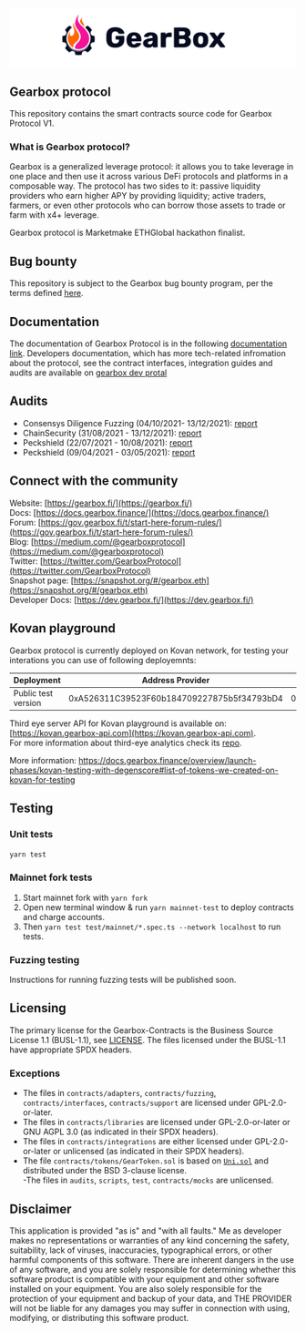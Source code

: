 ![gearbox](header.png)

## Gearbox protocol

This repository contains the smart contracts source code for Gearbox Protocol V1.

### What is Gearbox protocol?

Gearbox is a generalized leverage protocol: it allows you to take leverage in one place and then use it across various 
DeFi protocols and platforms in a composable way. The protocol has two sides to it: passive liquidity providers who earn higher APY 
by providing liquidity; active traders, farmers, or even other protocols who can borrow those assets to trade or farm with x4+ leverage.

Gearbox protocol is Marketmake ETHGlobal hackathon finalist.

## Bug bounty

This repository is subject to the Gearbox bug bounty program, per the terms defined [here](https://docs.gearbox.finance/risk-and-security/audits-bug-bounty).

## Documentation

The documentation of Gearbox Protocol is in the following [documentation link](https://docs.gearbox.fi). Developers documentation, which
has more tech-related infromation about the protocol, see the contract interfaces, integration guides and audits are available on
[gearbox dev protal](https://dev.gearbox.fi)


## Audits
- Consensys Diligence Fuzzing (04/10/2021- 13/12/2021): [report](https://github.com/Gearbox-protocol/gearbox-contracts/blob/master/audits/ConsensysDiligence%20_Fuzzing_report.pdf)
- ChainSecurity (31/08/2021 - 13/12/2021): [report](https://github.com/Gearbox-protocol/gearbox-contracts/blob/master/audits/ChainSecurity_Gearbox_audit.pdf)
- Peckshield (22/07/2021 - 10/08/2021): [report](https://github.com/Gearbox-protocol/gearbox-contracts/blob/master/audits/Peckshield-10.08.2021.pdf)
- Peckshield (09/04/2021 - 03/05/2021): [report](https://github.com/Gearbox-protocol/gearbox-contracts/blob/master/audits/Peckshield-03.05.2021.pdf)

##  Connect with the community

Website: [https://gearbox.fi/](https://gearbox.fi/)  
Docs: [https://docs.gearbox.finance/](https://docs.gearbox.finance/)  
Forum: [https://gov.gearbox.fi/t/start-here-forum-rules/](https://gov.gearbox.fi/t/start-here-forum-rules/)  
Blog: [https://medium.com/@gearboxprotocol](https://medium.com/@gearboxprotocol)  
Twitter: [https://twitter.com/GearboxProtocol](https://twitter.com/GearboxProtocol)  
Snapshot page: [https://snapshot.org/#/gearbox.eth](https://snapshot.org/#/gearbox.eth)  
Developer Docs: [https://dev.gearbox.fi/](https://dev.gearbox.fi/)  


## Kovan playground
Gearbox protocol is currently deployed on Kovan network, for testing your interations you can use of following deployemnts:

| Deployment          | Address Provider                            | PathFinder                                 |
|---------------------|---------------------------------------------|--------------------------------------------|
 | Public test version | 0xA526311C39523F60b184709227875b5f34793bD4  | 0x434895faaf71004841869b5B3A8AD7C9CB79Ae94 | 

Third eye server API for Kovan playground is available on: [https://kovan.gearbox-api.com](https://kovan.gearbox-api.com).  
For more information about third-eye analytics check its [repo](https://github.com/Gearbox-protocol/third-eye).

More information: https://docs.gearbox.finance/overview/launch-phases/kovan-testing-with-degenscore#list-of-tokens-we-created-on-kovan-for-testing

## Testing

### Unit tests

```yarn test```

### Mainnet fork tests

1. Start mainnet fork with
```yarn fork```
2. Open new terminal window & run ```yarn mainnet-test``` to deploy contracts and charge accounts.
3. Then ```yarn test test/mainnet/*.spec.ts --network localhost``` to run tests.

### Fuzzing testing

Instructions for running fuzzing tests will be published soon.

## Licensing

The primary license for the Gearbox-Contracts is the Business Source License 1.1 (BUSL-1.1), see [LICENSE](https://github.com/Gearbox-protocol/gearbox-contracts/blob/master/LICENSE). The files licensed under the BUSL-1.1 have appropriate SPDX headers.

### Exceptions

- The files in `contracts/adapters`, `contracts/fuzzing`, `contracts/interfaces`, `contracts/support` are licensed under GPL-2.0-or-later.
- The files in `contracts/libraries` are licensed under GPL-2.0-or-later or GNU AGPL 3.0 (as indicated in their SPDX headers).
- The files in `contracts/integrations` are either licensed under GPL-2.0-or-later or unlicensed (as indicated in their SPDX headers).
- The file `contracts/tokens/GearToken.sol` is based on [`Uni.sol`](https://github.com/Uniswap/governance/blob/master/contracts/Uni.sol) and distributed under the BSD 3-clause license.  
 -The files in `audits`, `scripts`, `test`, `contracts/mocks` are unlicensed.


## Disclaimer

This application is provided "as is" and "with all faults." Me as developer makes no representations or
warranties of any kind concerning the safety, suitability, lack of viruses, inaccuracies, typographical
errors, or other harmful components of this software. There are inherent dangers in the use of any software,
and you are solely responsible for determining whether this software product is compatible with your equipment and
other software installed on your equipment. You are also solely responsible for the protection of your equipment
and backup of your data, and THE PROVIDER will not be liable for any damages you may suffer in connection with using,
modifying, or distributing this software product.
